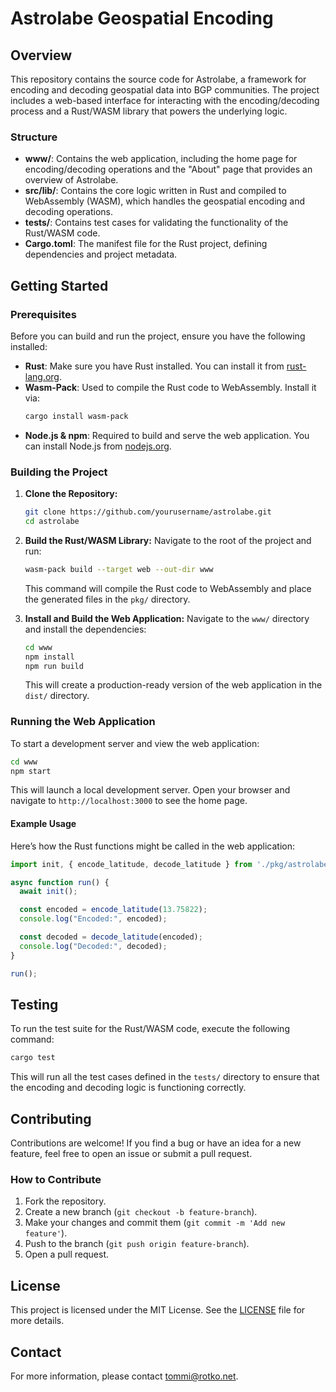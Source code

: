 # Astrolabe Geospatial Encoding

## Overview

This repository contains the source code for Astrolabe, a framework for encoding
and decoding geospatial data into BGP communities. The project includes a web-based
interface for interacting with the encoding/decoding process and a Rust/WASM library
that powers the underlying logic.

### Structure

- **www/**: Contains the web application, including the home page for encoding/decoding
operations and the "About" page that provides an overview of Astrolabe.
- **src/lib/**: Contains the core logic written in Rust and compiled to
WebAssembly (WASM), which handles the geospatial encoding and decoding operations.
- **tests/**: Contains test cases for validating the functionality of the
Rust/WASM code.
- **Cargo.toml**: The manifest file for the Rust project, defining dependencies
and project metadata.

## Getting Started

### Prerequisites

Before you can build and run the project, ensure you have the following installed:

- **Rust**: Make sure you have Rust installed. You can install it from [rust-lang.org](https://www.rust-lang.org/).
- **Wasm-Pack**: Used to compile the Rust code to WebAssembly. Install it via:
  ```bash
  cargo install wasm-pack
  ```
- **Node.js & npm**: Required to build and serve the web application. You can install Node.js from [nodejs.org](https://nodejs.org/).

### Building the Project

1. **Clone the Repository:**
   ```bash
   git clone https://github.com/yourusername/astrolabe.git
   cd astrolabe
   ```

2. **Build the Rust/WASM Library:**
   Navigate to the root of the project and run:
   ```bash
   wasm-pack build --target web --out-dir www
   ```
   This command will compile the Rust code to WebAssembly and place the generated files in the `pkg/` directory.

3. **Install and Build the Web Application:**
   Navigate to the `www/` directory and install the dependencies:
   ```bash
   cd www
   npm install
   npm run build
   ```
   This will create a production-ready version of the web application in the `dist/` directory.

### Running the Web Application

To start a development server and view the web application:

```bash
cd www
npm start
```

This will launch a local development server. Open your browser and navigate to
`http://localhost:3000` to see the home page.

#### Example Usage

Here’s how the Rust functions might be called in the web application:

```javascript
import init, { encode_latitude, decode_latitude } from './pkg/astrolabe_lib';

async function run() {
  await init();

  const encoded = encode_latitude(13.75822);
  console.log("Encoded:", encoded);

  const decoded = decode_latitude(encoded);
  console.log("Decoded:", decoded);
}

run();
```

## Testing

To run the test suite for the Rust/WASM code, execute the following command:

```bash
cargo test
```

This will run all the test cases defined in the `tests/` directory to ensure that the encoding and decoding logic is functioning correctly.

## Contributing

Contributions are welcome! If you find a bug or have an idea for a new feature, feel free to open an issue or submit a pull request.

### How to Contribute

1. Fork the repository.
2. Create a new branch (`git checkout -b feature-branch`).
3. Make your changes and commit them (`git commit -m 'Add new feature'`).
4. Push to the branch (`git push origin feature-branch`).
5. Open a pull request.

## License

This project is licensed under the MIT License. See the [LICENSE](LICENSE) file for more details.

## Contact

For more information, please contact [tommi@rotko.net](mailto:tommi@rotko.net).
